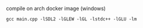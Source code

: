 compile on arch docker image (windows)

```
gcc main.cpp -lSDL2 -lGLEW -lGL -lstdc++ -lGLU -lm
```

